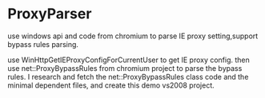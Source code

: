 ProxyParser
===========

use windows api and code from chromium to parse IE proxy setting,support bypass rules parsing.

use WinHttpGetIEProxyConfigForCurrentUser to get IE proxy config.
then use net::ProxyBypassRules from chromium project to parse the bypass rules.
I research and fetch the net::ProxyBypassRules class code and the minimal dependent files, and create this demo vs2008 project.
